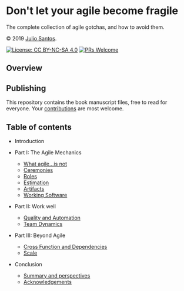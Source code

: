 # Don't let your agile become fragile

The complete collection of agile gotchas, and how to avoid them.

© 2019 [Julio Santos](http://github.com/julio).

[![License: CC BY-NC-SA 4.0](https://img.shields.io/badge/License-CC%20BY--NC--SA%204.0-blue.svg)](LICENSE)
[![PRs Welcome](https://img.shields.io/badge/PRs-welcome-brightgreen.svg)](CONTRIBUTING.md)

## Overview


## Publishing

This repository contains the book manuscript files, free to read for everyone. Your [contributions](CONTRIBUTING.md) are most welcome.

## Table of contents

* Introduction

* Part I: The Agile Mechanics
  * [What agile...is not](manuscript/chapter01.md)
  * [Ceremonies](manuscript/chapter02.md)
  * [Roles](manuscript/chapter03.md)
  * [Estimation](manuscript/chapter04.md)
  * [Artifacts](manuscript/chapter05.md)
  * [Working Software](manuscript/chapter06.md)
* Part II: Work well
  * [Quality and Automation](manuscript/chapter07.md)
  * [Team Dynamics](manuscript/chapter08.md)
* Part III: Beyond Agile
  * [Cross Function and Dependencies](manuscript/chapter09.md)
  * [Scale](manuscript/chapter10.md)
* Conclusion
  * [Summary and perspectives](manuscript/concl01.md)
  * [Acknowledgements](manuscript/concl02.md)
